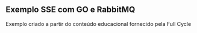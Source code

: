 ## Exemplo SSE com GO e RabbitMQ

Exemplo criado a partir do conteúdo educacional fornecido pela Full Cycle
